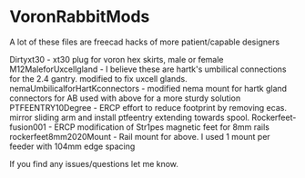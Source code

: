 # VoronRabbitMods
A lot of these files are freecad hacks of more patient/capable designers

Dirtyxt30 - xt30 plug for voron hex skirts, male or female
M12MaleforUxcellgland - I believe these are hartk's umbilical connections for the 2.4 gantry. modified to fix uxcell glands.
nemaUmbilicalforHartKconnectors - modified nema mount for hartk gland connectors for AB used with above for a more sturdy solution
PTFEENTRY10Degree - ERCP effort to reduce footprint by removing ecas. mirror sliding arm and install ptfeentry extending towards spool.
Rockerfeet-fusion001 - ERCP modification of Str1pes magnetic feet for 8mm rails
rockerfeet8mm2020Mount - Rail mount for above. I used 1 mount per feeder with 104mm edge spacing 

If you find any issues/questions let me know.
